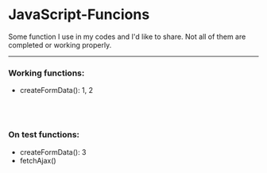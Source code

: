 # JavaScript-Funcions

Some function I use in my codes and I'd like to share. Not all of them are completed or working properly.

<hr>
<h3>Working functions:</h3>
<ul>
  <li>createFormData(): 1, 2</li>
</ul>

<br><br>

<h3>On test functions:</h3>
<ul>
  <li>createFormData(): 3</li>
  <li>fetchAjax()</li>
</ul>
